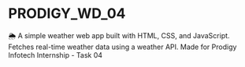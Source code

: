 # PRODIGY_WD_04
🌦️ A simple weather web app built with HTML, CSS, and JavaScript. Fetches real-time weather data using a weather API. Made for Prodigy Infotech Internship - Task 04
